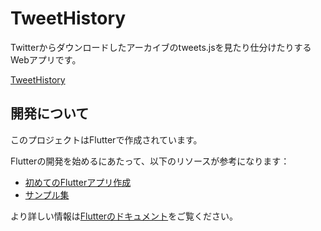 # TweetHistory

Twitterからダウンロードしたアーカイブのtweets.jsを見たり仕分けたりするWebアプリです。

[TweetHistory](https://nozomi-hiragi.github.io/TweetHistory/)

## 開発について

このプロジェクトはFlutterで作成されています。

Flutterの開発を始めるにあたって、以下のリソースが参考になります：

- [初めてのFlutterアプリ作成](https://docs.flutter.dev/get-started/codelab)
- [サンプル集](https://docs.flutter.dev/cookbook)

より詳しい情報は[Flutterのドキュメント](https://docs.flutter.dev/)をご覧ください。
